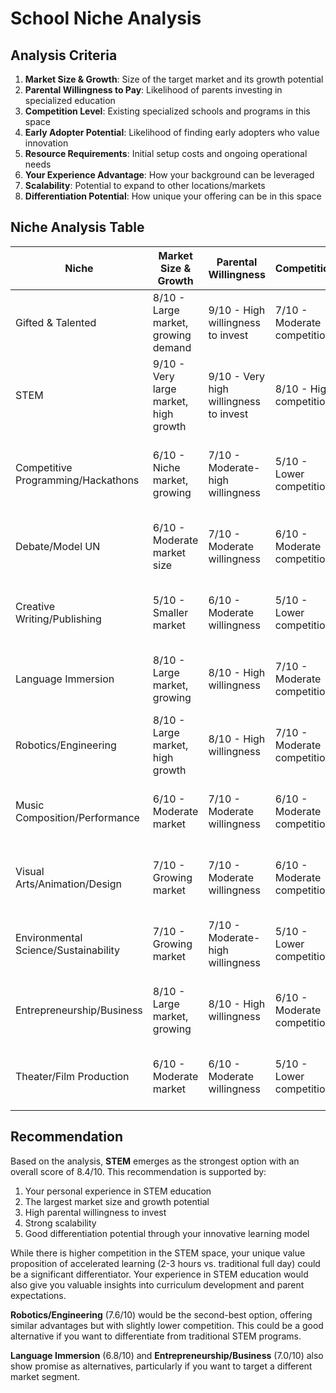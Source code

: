 # School Niche Analysis

## Analysis Criteria
1. **Market Size & Growth**: Size of the target market and its growth potential
2. **Parental Willingness to Pay**: Likelihood of parents investing in specialized education
3. **Competition Level**: Existing specialized schools and programs in this space
4. **Early Adopter Potential**: Likelihood of finding early adopters who value innovation
5. **Resource Requirements**: Initial setup costs and ongoing operational needs
6. **Your Experience Advantage**: How your background can be leveraged
7. **Scalability**: Potential to expand to other locations/markets
8. **Differentiation Potential**: How unique your offering can be in this space

## Niche Analysis Table

| Niche | Market Size & Growth | Parental Willingness | Competition | Early Adopter Potential | Resource Requirements | Experience Advantage | Scalability | Differentiation Potential | Overall Score (1-10) |
|-------|---------------------|---------------------|-------------|------------------------|----------------------|---------------------|-------------|--------------------------|---------------------|
| Gifted & Talented | 8/10 - Large market, growing demand | 9/10 - High willingness to invest | 7/10 - Moderate competition | 8/10 - Strong early adopter potential | 6/10 - Moderate resources needed | 5/10 - Limited direct experience | 8/10 - Highly scalable | 7/10 - Good differentiation potential | 7.3 |
| STEM | 9/10 - Very large market, high growth | 9/10 - Very high willingness to invest | 8/10 - High competition | 8/10 - Strong early adopter potential | 7/10 - Moderate-high resources needed | 9/10 - Strong experience advantage | 9/10 - Highly scalable | 8/10 - Strong differentiation potential | 8.4 |
| Competitive Programming/Hackathons | 6/10 - Niche market, growing | 7/10 - Moderate-high willingness | 5/10 - Lower competition | 9/10 - Very strong early adopter potential | 5/10 - Moderate resources needed | 6/10 - Some experience overlap | 7/10 - Moderately scalable | 8/10 - Good differentiation potential | 6.6 |
| Debate/Model UN | 6/10 - Moderate market size | 7/10 - Moderate willingness | 6/10 - Moderate competition | 7/10 - Good early adopter potential | 5/10 - Moderate resources needed | 5/10 - Limited experience | 7/10 - Moderately scalable | 7/10 - Moderate differentiation potential | 6.3 |
| Creative Writing/Publishing | 5/10 - Smaller market | 6/10 - Moderate willingness | 5/10 - Lower competition | 7/10 - Good early adopter potential | 4/10 - Lower resources needed | 4/10 - Limited experience | 6/10 - Moderately scalable | 7/10 - Good differentiation potential | 5.5 |
| Language Immersion | 8/10 - Large market, growing | 8/10 - High willingness | 7/10 - Moderate competition | 7/10 - Good early adopter potential | 7/10 - High resources needed | 4/10 - Limited experience | 8/10 - Highly scalable | 7/10 - Moderate differentiation potential | 6.8 |
| Robotics/Engineering | 8/10 - Large market, high growth | 8/10 - High willingness | 7/10 - Moderate competition | 8/10 - Strong early adopter potential | 7/10 - High resources needed | 8/10 - Strong experience overlap | 8/10 - Highly scalable | 8/10 - Strong differentiation potential | 7.6 |
| Music Composition/Performance | 6/10 - Moderate market | 7/10 - Moderate willingness | 6/10 - Moderate competition | 7/10 - Good early adopter potential | 6/10 - Moderate-high resources needed | 4/10 - Limited experience | 6/10 - Moderately scalable | 7/10 - Good differentiation potential | 6.1 |
| Visual Arts/Animation/Design | 7/10 - Growing market | 7/10 - Moderate willingness | 6/10 - Moderate competition | 8/10 - Strong early adopter potential | 6/10 - Moderate resources needed | 4/10 - Limited experience | 7/10 - Moderately scalable | 8/10 - Strong differentiation potential | 6.6 |
| Environmental Science/Sustainability | 7/10 - Growing market | 7/10 - Moderate-high willingness | 5/10 - Lower competition | 8/10 - Strong early adopter potential | 6/10 - Moderate resources needed | 5/10 - Limited experience | 7/10 - Moderately scalable | 8/10 - Strong differentiation potential | 6.6 |
| Entrepreneurship/Business | 8/10 - Large market, growing | 8/10 - High willingness | 6/10 - Moderate competition | 8/10 - Strong early adopter potential | 5/10 - Moderate resources needed | 5/10 - Limited experience | 8/10 - Highly scalable | 8/10 - Strong differentiation potential | 7.0 |
| Theater/Film Production | 6/10 - Moderate market | 6/10 - Moderate willingness | 5/10 - Lower competition | 7/10 - Good early adopter potential | 7/10 - High resources needed | 4/10 - Limited experience | 6/10 - Moderately scalable | 7/10 - Good differentiation potential | 5.8 |

## Recommendation
Based on the analysis, **STEM** emerges as the strongest option with an overall score of 8.4/10. This recommendation is supported by:
1. Your personal experience in STEM education
2. The largest market size and growth potential
3. High parental willingness to invest
4. Strong scalability
5. Good differentiation potential through your innovative learning model

While there is higher competition in the STEM space, your unique value proposition of accelerated learning (2-3 hours vs. traditional full day) could be a significant differentiator. Your experience in STEM education would also give you valuable insights into curriculum development and parent expectations.

**Robotics/Engineering** (7.6/10) would be the second-best option, offering similar advantages but with slightly lower competition. This could be a good alternative if you want to differentiate from traditional STEM programs.

**Language Immersion** (6.8/10) and **Entrepreneurship/Business** (7.0/10) also show promise as alternatives, particularly if you want to target a different market segment.